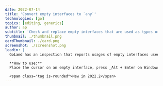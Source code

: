 ```yaml
---
date: 2022-07-14
title: 'Convert empty interfaces to `any`'
technologies: [go]
topics: [editing, generics]
author: ap
subtitle: 'Check and replace empty interfaces that are used as types or type constraints.'
thumbnail: ./thumbnail.png
cardThumbnail: ./card.png
screenshot: ./screenshot.png
leadin: |
  GoLand has an inspection that reports usages of empty interfaces used as a type or a type constraint. To fix such usages, try the *Replace with 'any'* intention action.

  **How to use:**
  Place the cursor on an empty interface, press _Alt + Enter on Windows/Linux_ or _⌥ + ⏎ on macOS_, and select *Replace with 'any'*. 

  <span class="tag is-rounded">New in 2022.2</span>
---
```

